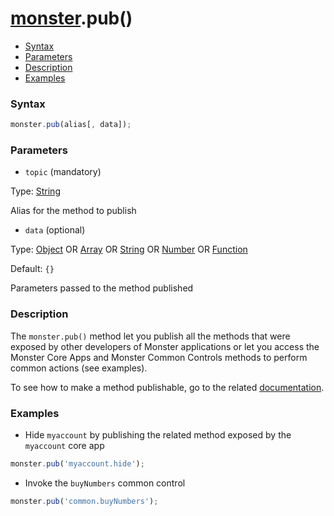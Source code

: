 # [monster][monster].pub()

* [Syntax](#syntax)
* [Parameters](#parameters)
* [Description](#description)
* [Examples](#examples)

### Syntax
```javascript
monster.pub(alias[, data]);
```

### Parameters
* `topic` (mandatory)

 Type: [String][string_literal]

 Alias for the method to publish

* `data` (optional)

 Type: [Object][object_literal] OR [Array][array_literal] OR [String][string_literal] OR [Number][integer] OR [Function][function]

 Default: `{}`

 Parameters passed to the method published

### Description
The `monster.pub()` method let you publish all the methods that were exposed by other developers of Monster applications or let you access the Monster Core Apps and Monster Common Controls methods to perform common actions (see examples).

To see how to make a method publishable, go to the related [documentation][events].

### Examples
* Hide `myaccount` by publishing the related method exposed by the `myaccount` core app
```javascript
monster.pub('myaccount.hide');
```
* Invoke the `buyNumbers` common control
```javascript
monster.pub('common.buyNumbers');
```

[monster]: ../monster.md

[string_literal]: https://developer.mozilla.org/en-US/docs/Web/JavaScript/Guide/Values,_variables,_and_literals#String_literals
[object_literal]: https://developer.mozilla.org/en-US/docs/Web/JavaScript/Guide/Values,_variables,_and_literals#Object_literals
[array_literal]: https://developer.mozilla.org/en-US/docs/Web/JavaScript/Guide/Values,_variables,_and_literals#Array_literals
[integer]: https://developer.mozilla.org/en-US/docs/Web/JavaScript/Guide/Values,_variables,_and_literals#Integers
[function]: https://developer.mozilla.org/en-US/docs/Web/JavaScript/Reference/Functions
[events]: ../events.md